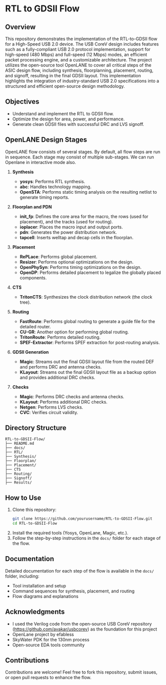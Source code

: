 # RTL to GDSII Flow

## Overview
This repository demonstrates the implementation of the RTL-to-GDSII flow for a High-Speed USB 2.0 device. The USB CoreV design includes features such as a fully-compliant USB 2.0 protocol implementation, support for high-speed (480 Mbps) and full-speed (12 Mbps) modes, an efficient packet processing engine, and a customizable architecture. The project utilizes the open-source tool OpenLANE to cover all critical steps of the ASIC design flow, including synthesis, floorplanning, placement, routing, and signoff, resulting in the final GDSII layout. This implementation highlights the integration of industry-standard USB 2.0 specifications into a structured and efficient open-source design methodology.

## Objectives
- Understand and implement the RTL to GDSII flow.
- Optimize the design for area, power, and performance.
- Generate clean GDSII files with successful DRC and LVS signoff.

  
## OpenLANE Design Stages

OpenLANE flow consists of several stages. By default, all flow steps are run in sequence. Each stage may consist of multiple sub-stages. We can run Openlane in interactive mode also.

1. **Synthesis**
    - **yosys**: Performs RTL synthesis.
    - **abc**: Handles technology mapping.
    - **OpenSTA**: Performs static timing analysis on the resulting netlist to generate timing reports.

2. **Floorplan and PDN**
    - **init_fp**: Defines the core area for the macro, the rows (used for placement), and the tracks (used for routing).
    - **ioplacer**: Places the macro input and output ports.
    - **pdn**: Generates the power distribution network.
    - **tapcell**: Inserts welltap and decap cells in the floorplan.

3. **Placement**
    - **RePLace**: Performs global placement.
    - **Resizer**: Performs optional optimizations on the design.
    - **OpenPhySyn**: Performs timing optimizations on the design.
    - **OpenDP**: Performs detailed placement to legalize the globally placed components.

4. **CTS**
    - **TritonCTS**: Synthesizes the clock distribution network (the clock tree).

5. **Routing**
    - **FastRoute**: Performs global routing to generate a guide file for the detailed router.
    - **CU-GR**: Another option for performing global routing.
    - **TritonRoute**: Performs detailed routing.
    - **SPEF-Extractor**: Performs SPEF extraction for post-routing analysis.

6. **GDSII Generation**
    - **Magic**: Streams out the final GDSII layout file from the routed DEF and performs DRC and antenna checks.
    - **KLayout**: Streams out the final GDSII layout file as a backup option and provides additional DRC checks.

7. **Checks**
    - **Magic**: Performs DRC checks and antenna checks.
    - **KLayout**: Performs additional DRC checks.
    - **Netgen**: Performs LVS checks.
    - **CVC**: Verifies circuit validity.


## Directory Structure
```
RTL-to-GDSII-Flow/
├── README.md          
├── docs/              
├── RTL/               
├── Synthesis/         
├── Floorplan/         
├── Placement/
├── CTS      
├── Routing/         
├── Signoff/           
├── Results/               
```


## How to Use
1. Clone this repository:
   ```bash
   git clone https://github.com/yourusername/RTL-to-GDSII-Flow.git
   cd RTL-to-GDSII-Flow
   ```
2. Install the required tools (Yosys, OpenLane, Magic, etc.).
3. Follow the step-by-step instructions in the `docs/` folder for each stage of the flow.


## Documentation
Detailed documentation for each step of the flow is available in the `docs/` folder, including:
- Tool installation and setup
- Command sequences for synthesis, placement, and routing
- Flow diagrams and explanations

## Acknowledgments
- I used the Verilog code from the open-source USB CoreV repository (https://github.com/avakar/usbcorev) as the foundation for this project
- OpenLane project by efabless
- SkyWater PDK for the 130nm process
- Open-source EDA tools community

## Contributions
Contributions are welcome! Feel free to fork this repository, submit issues, or open pull requests to enhance the flow.

